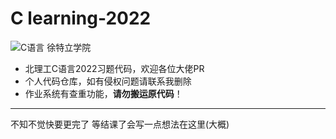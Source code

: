 # C learning-2022

![C语言 徐特立学院](https://github.com/sayazaaa/BIT-Clearning/blob/main/README.assets/%E6%88%AA%E5%B1%8F2022-11-17%2010.16.37.png)

- 北理工C语言2022习题代码，欢迎各位大佬PR
- 个人代码仓库，如有侵权问题请联系我删除
- 作业系统有查重功能，**请勿搬运原代码**！

---

不知不觉快要更完了
等结课了会写一点想法在这里(大概)
